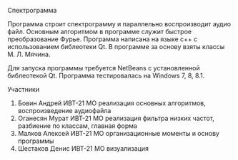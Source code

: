 Спектрограмма

Программа строит спектрограмму и параллельно воспроизводит аудио файл. Основным алгоритмом в программе служит быстрое преобразование Фурье.
Программа написана на языке с++ с использованием библеотеки Qt. В программе за основу взяты классы М. Л. Мячина.

Для запуска программы требуется NetBeans с установленной библеотекой Qt. Программа тестировалась на Windows 7, 8, 8.1.

Участники
1. Бовин Андрей ИВТ-21 МО
реализация основных алгоритмов, воспроизведение аудиофайла
2. Оганесян Мурат ИВТ-21 МО
реализация фильтра низких частот, разбиение по классам, главная форма
3. Малков Алексей ИВТ-21 МО
организационные моменты и основу программы
4. Шестаков Денис ИВТ-21 МО
визуализация